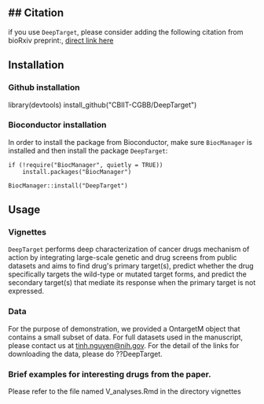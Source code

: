 ## ## Citation
if you use `DeepTarget`, please consider adding the following
citation from bioRxiv preprint:, [direct link
here](https://www.biorxiv.org/content/10.1101/2022.10.17.512424v1)

## Installation
### Github installation
library(devtools)
install_github("CBIIT-CGBB/DeepTarget")

### Bioconductor installation

In order to install the package from Bioconductor, make sure
`BiocManager` is installed and then install the package
`DeepTarget`:

    if (!require("BiocManager", quietly = TRUE))
        install.packages("BiocManager")

    BiocManager::install("DeepTarget")
## Usage

### Vignettes

`DeepTarget` performs deep characterization of cancer drugs mechanism of action by integrating large-scale genetic and drug screens from public datasets and aims to find drug's primary target(s), predict whether the drug specifically targets the wild-type or mutated target forms, and predict the secondary target(s) that mediate its response when the primary target is not expressed.

### Data
 For the purpose of demonstration, we provided a OntargetM object that contains a small subset of data. For full datasets used in the manuscript, please contact us at tinh.nguyen@nih.gov. For the detail of the links for downloading the data, please do ??DeepTarget.

### Brief examples for interesting drugs from the paper.

Please refer to the file named V_analyses.Rmd in the directory vignettes


